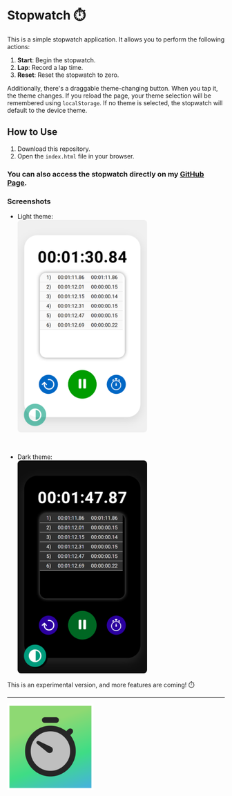 # Stopwatch ⏱️

This is a simple stopwatch application. It allows you to perform the following actions:

1. **Start**: Begin the stopwatch.
2. **Lap**: Record a lap time.
3. **Reset**: Reset the stopwatch to zero.

Additionally, there's a draggable theme-changing button. When you tap it, the theme changes. If you reload the page, your theme selection will be remembered using `localStorage`. If no theme is selected, the stopwatch will default to the device theme.

## How to Use

1. Download this repository.
2. Open the `index.html` file in your browser.

<h3>You can also access the stopwatch directly on my <a href="https://shihanrishad.github.io/Stopwatch/">GitHub Page</a>.</h3>

### Screenshots

- Light theme:<br>
  <img src="images/screenshot-white.png" alt="Screenshot light theme" style="border-radius: 8px;" width="300px">

<br>

- Dark theme:<br>
  <img src="images/screenshot-dark.png" alt="Screenshot dark theme" style="border-radius: 8px;" width="300px">

This is an experimental version, and more features are coming! ⏱️

---

<img src="images/icon-1024x1024.png" alt="Stopwatch Logo" width="200px">
